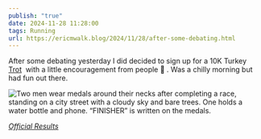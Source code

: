 ```yaml
---
publish: "true"
date: 2024-11-28 11:28:00
tags: Running
url: https://ericmwalk.blog/2024/11/28/after-some-debating.html
---
```


After some debating yesterday I did decided to sign up for a 10K Turkey [Trot](https://strava.com/activities/13002211502)  with a little encouragement from people 🦃 . Was a chilly morning but had fun out there.

![Two men wear medals around their necks after completing a race, standing on a city street with a cloudy sky and bare trees. One holds a water bottle and phone. “FINISHER” is written on the medals.](https://ericmwalk.blog/uploads/2024/img-1041.jpeg)

*[Official Results](https://results.raceroster.com/v2/en-US/results/4fnyd2rrxvvd5tbx/detail/2pmqkpemzsc67rfd)*
